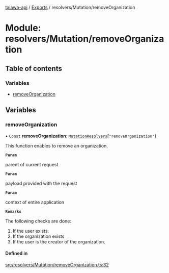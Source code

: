 [talawa-api](../README.md) / [Exports](../modules.md) / resolvers/Mutation/removeOrganization

# Module: resolvers/Mutation/removeOrganization

## Table of contents

### Variables

- [removeOrganization](resolvers_Mutation_removeOrganization.md#removeorganization)

## Variables

### removeOrganization

• `Const` **removeOrganization**: [`MutationResolvers`](types_generatedGraphQLTypes.md#mutationresolvers)[``"removeOrganization"``]

This function enables to remove an organization.

**`Param`**

parent of current request

**`Param`**

payload provided with the request

**`Param`**

context of entire application

**`Remarks`**

The following checks are done:
1. If the user exists.
2. If the organization exists
3. If the user is the creator of the organization.

#### Defined in

[src/resolvers/Mutation/removeOrganization.ts:32](https://github.com/PalisadoesFoundation/talawa-api/blob/9cb91bb/src/resolvers/Mutation/removeOrganization.ts#L32)

